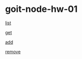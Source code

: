 # goit-node-hw-01


[list](https://monosnap.com/file/s1TqF3tn3Jb1eKTgdyPMbsbHkhvbrX)

[get](https://monosnap.com/file/qfYuvStPfg8aJq1PTWn2QAMWxx90OI)

[add](https://monosnap.com/file/U0W7QR4N1zgRtY4UTLEErGFoweeFf3)

[remove](https://monosnap.com/file/oSjcdvdGgtPmoKjwPRGLWPMFFk5CpK)

